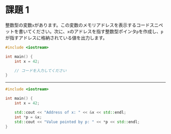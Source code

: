 # 課題 1

整数型の変数`x`があります。この変数のメモリアドレスを表示するコードスニペットを書いてください。次に、`x`のアドレスを指す整数型ポインタ`p`を作成し、`p`が指すアドレスに格納されている値を出力します。

```cpp
#include <iostream>

int main() {
    int x = 42;

    // コードを入力してください
}
```

---

```cpp
#include <iostream>

int main() {
    int x = 42;

    std::cout << "Address of x: " << &x << std::endl;
    int *p = &x;
    std::cout << "Value pointed by p: " << *p << std::endl;
}
```
